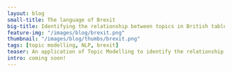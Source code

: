 ```yaml
---
layout: blog
small-title: The language of Brexit
big-title: Identifying the relationship between topics in British tabloids and those on Ttwitter 
feature-img: "/images/blog/brexit.png"
thumbnail: "/images/blog/thumbs/brexit.png"
tags: [topic modelling, NLP, brexit]
teaser: An application of Topic Modelling to identify the relationship between topics in British tabloids and those on Twitter 
intro: coming soon!
---
```






